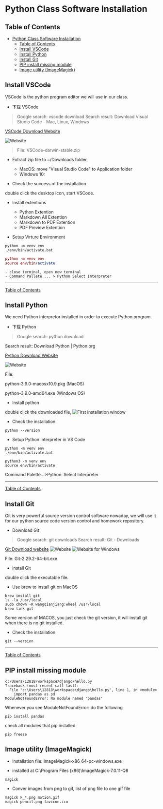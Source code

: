 # Python Class Software Installation

## Table of Contents
- [Python Class Software Installation](#python-class-software-installation)
  - [Table of Contents](#table-of-contents)
  - [Install VSCode](#install-vscode)
  - [Install Python](#install-python)
  - [Install Git](#install-git)
  - [PIP install missing module](#pip-install-missing-module)
  - [Image utility (ImageMagick)](#image-utility-imagemagick)


## Install VSCode
VSCode is the python program editor we will use in our class.
* 下载 VSCode

>Google search: vscode download
Search result: Download Visual Studio Code - Mac, Linux, Windows

[VSCode Download Website](https://code.visualstudio.com/Download)

![Website](images/vscodeDownload.png)

> File: VSCode-darwin-stable.zip
* Extract zip file to ~/Downloads folder, 

    - MacOS: move "Visual Studio Code" to Application folder
    - Windows 10: 

* Check the success of the installation

double click the desktop icon, start VSCode.

* Install extentions
    * Python Extention
    * Markdown All Extention
    * Markdown to PDF Extention
    * PDF Preview Extention

* Setup Virture Environment
```Windows
python -m venv env
./env/bin/activate.bat
```

```mac
python -m venv env
source env/bin/activate
```
    - close terminal, open new terminal
    - Command Pallete ... > Python Select Interpreter

---
[Table of Contents](#table-of-contents)

## Install Python
We need Python interpretor installed in order to execute Python program.

* 下载 Python

>Google search: python download

Search result: Download Python | Python.org

[Python Download Website](https://www.python.org/downloads/)

![Website](images/pythonDownload.png)

File: 

python-3.9.0-macosx10.9.pkg (MacOS)

python-3.9.0-amd64.exe (Windows OS)

* Install python

double click the downloaded file, 
![First installation window](images/installPython.png)

* Check the installation

```
python --version
```

* Setup Python interpreter in VS Code
```DOS
python -m venv env
./env/bin/activate.bat
```

```MACOS
python3 -m venv env
source env/bin/activate
```

Command Palette...>Python: Select Interpreter

---
[Table of Contents](#table-of-contents)

## Install Git
Git is very powerful source version control software nowaday, we will use it for our python source code version control and homework repository.

* Download Git

>Google search: git downloads
Search result: Git - Downloads 

[Git Download website](https://git-scm.com/downloads)
![Website](images/gitDownload.png)
![Website for Windows](images/gitDownload4Windows.png)

File: Git-2.29.2-64-bit.exe

* install Git

double click the executable file.

* Use brew to install git on MacOS

```
brew install git
ls -la /usr/local 
sudo chown -R wangqianjiang:wheel /usr/local
brew link git
```

Some version of MACOS, you just check the git version, it will install git when there is no git installed.

* Check the installation

```
git --version
```
---
[Table of Contents](#table-of-contents)

## PIP install missing module

```
c:/Users/12818/workspace/django/hello.py
Traceback (most recent call last):
  File "c:\Users\12818\workspace\django\hello.py", line 1, in <module>
    import pandas as pd
ModuleNotFoundError: No module named 'pandas'
```
Whenever you see ModuleNotFoundError: do the following

```
pip install pandas
```

check all modules that pip installed
```
pip freeze
```

## Image utility (ImageMagick)
* Installation file: ImageMagick-x86_64-pc-windows.exe

* installed at C:\Program Files (x86)\ImageMagick-7.0.11-Q8

```
magick

```

* Conver images from png to gif, list of png file to one gif file
```
magick F_*.png motion.gif
magick pencil.png favicon.ico
```